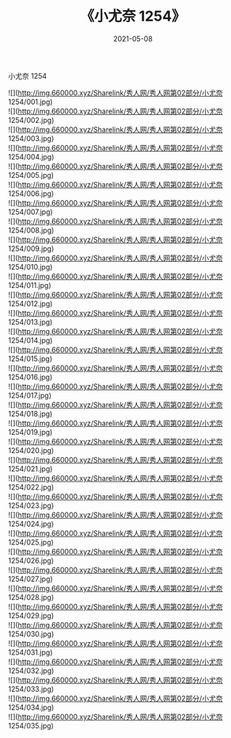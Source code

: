 ﻿---
layout: post
title:  《小尤奈 1254》
date:   2021-05-08
img: http://img.660000.xyz/Sharelink/秀人网/秀人网第02部分/小尤奈 1254/000.jpg
categories: [美女, 清纯, 唯美]
---

小尤奈 1254

  ![](http://img.660000.xyz/Sharelink/秀人网/秀人网第02部分/小尤奈 1254/001.jpg) <br> ![](http://img.660000.xyz/Sharelink/秀人网/秀人网第02部分/小尤奈 1254/002.jpg) <br> ![](http://img.660000.xyz/Sharelink/秀人网/秀人网第02部分/小尤奈 1254/003.jpg) <br> ![](http://img.660000.xyz/Sharelink/秀人网/秀人网第02部分/小尤奈 1254/004.jpg) <br> ![](http://img.660000.xyz/Sharelink/秀人网/秀人网第02部分/小尤奈 1254/005.jpg) <br> ![](http://img.660000.xyz/Sharelink/秀人网/秀人网第02部分/小尤奈 1254/006.jpg) <br> ![](http://img.660000.xyz/Sharelink/秀人网/秀人网第02部分/小尤奈 1254/007.jpg) <br> ![](http://img.660000.xyz/Sharelink/秀人网/秀人网第02部分/小尤奈 1254/008.jpg) <br> ![](http://img.660000.xyz/Sharelink/秀人网/秀人网第02部分/小尤奈 1254/009.jpg) <br> ![](http://img.660000.xyz/Sharelink/秀人网/秀人网第02部分/小尤奈 1254/010.jpg) <br> ![](http://img.660000.xyz/Sharelink/秀人网/秀人网第02部分/小尤奈 1254/011.jpg) <br> ![](http://img.660000.xyz/Sharelink/秀人网/秀人网第02部分/小尤奈 1254/012.jpg) <br> ![](http://img.660000.xyz/Sharelink/秀人网/秀人网第02部分/小尤奈 1254/013.jpg) <br> ![](http://img.660000.xyz/Sharelink/秀人网/秀人网第02部分/小尤奈 1254/014.jpg) <br> ![](http://img.660000.xyz/Sharelink/秀人网/秀人网第02部分/小尤奈 1254/015.jpg) <br> ![](http://img.660000.xyz/Sharelink/秀人网/秀人网第02部分/小尤奈 1254/016.jpg) <br> ![](http://img.660000.xyz/Sharelink/秀人网/秀人网第02部分/小尤奈 1254/017.jpg) <br> ![](http://img.660000.xyz/Sharelink/秀人网/秀人网第02部分/小尤奈 1254/018.jpg) <br> ![](http://img.660000.xyz/Sharelink/秀人网/秀人网第02部分/小尤奈 1254/019.jpg) <br> ![](http://img.660000.xyz/Sharelink/秀人网/秀人网第02部分/小尤奈 1254/020.jpg) <br> ![](http://img.660000.xyz/Sharelink/秀人网/秀人网第02部分/小尤奈 1254/021.jpg) <br> ![](http://img.660000.xyz/Sharelink/秀人网/秀人网第02部分/小尤奈 1254/022.jpg) <br> ![](http://img.660000.xyz/Sharelink/秀人网/秀人网第02部分/小尤奈 1254/023.jpg) <br> ![](http://img.660000.xyz/Sharelink/秀人网/秀人网第02部分/小尤奈 1254/024.jpg) <br> ![](http://img.660000.xyz/Sharelink/秀人网/秀人网第02部分/小尤奈 1254/025.jpg) <br> ![](http://img.660000.xyz/Sharelink/秀人网/秀人网第02部分/小尤奈 1254/026.jpg) <br> ![](http://img.660000.xyz/Sharelink/秀人网/秀人网第02部分/小尤奈 1254/027.jpg) <br> ![](http://img.660000.xyz/Sharelink/秀人网/秀人网第02部分/小尤奈 1254/028.jpg) <br> ![](http://img.660000.xyz/Sharelink/秀人网/秀人网第02部分/小尤奈 1254/029.jpg) <br> ![](http://img.660000.xyz/Sharelink/秀人网/秀人网第02部分/小尤奈 1254/030.jpg) <br> ![](http://img.660000.xyz/Sharelink/秀人网/秀人网第02部分/小尤奈 1254/031.jpg) <br> ![](http://img.660000.xyz/Sharelink/秀人网/秀人网第02部分/小尤奈 1254/032.jpg) <br> ![](http://img.660000.xyz/Sharelink/秀人网/秀人网第02部分/小尤奈 1254/033.jpg) <br> ![](http://img.660000.xyz/Sharelink/秀人网/秀人网第02部分/小尤奈 1254/034.jpg) <br> ![](http://img.660000.xyz/Sharelink/秀人网/秀人网第02部分/小尤奈 1254/035.jpg) <br>
